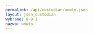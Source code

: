 ```yaml
---
permalink: /api/custodian/unwto.json
layout: json_custodian
wybrane: 8-9-1
nazwa: unwto
---
```

